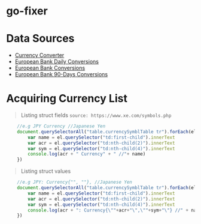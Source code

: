 # go-fixer

# Data Sources
- [Currency Converter](http://free.currencyconverterapi.com/api/v5/convert?q=JPY_PHP&compact=y)
- [European Bank Daily Conversions](http://www.ecb.europa.eu/stats/eurofxref/eurofxref-daily.xml)
- [European Bank Conversions](http://www.ecb.europa.eu/stats/policy_and_exchange_rates/euro_reference_exchange_rates/html/index.en.html)
- [European Bank 90-Days Conversions](https://www.ecb.europa.eu/stats/eurofxref/eurofxref-hist-90d.xml)

# Acquiring Currency List
> Listing struct fields `source: https://www.xe.com/symbols.php`
```js
    //e.g JPY Currency //Japanese Yen
    document.querySelectorAll("table.currencySymblTable tr").forEach(el => {
        var name = el.querySelector("td:first-child").innerText
        var acr = el.querySelector("td:nth-child(2)").innerText
        var sym = el.querySelector("td:nth-child(4)").innerText
        console.log(acr + " Currency" + " //"+ name)
    })
```
> Listing struct values
```js
    //e.g JPY: Currency{"", ""}, //Japanese Yen
    document.querySelectorAll("table.currencySymblTable tr").forEach(el => {
        var name = el.querySelector("td:first-child").innerText
        var acr = el.querySelector("td:nth-child(2)").innerText
        var sym = el.querySelector("td:nth-child(4)").innerText
        console.log(acr + ": Currency{\""+acr+"\",\""+sym+"\"} //" + name )
    })
```